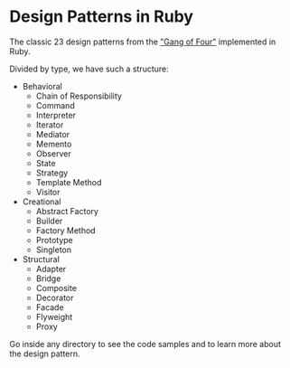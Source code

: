 # Design Patterns in Ruby
The classic 23 design patterns from the ["Gang of Four"](http://en.wikipedia.org/wiki/Design_Patterns) implemented in
Ruby.

Divided by type, we have such a structure:

* Behavioral
  * Chain of Responsibility
  * Command
  * Interpreter
  * Iterator
  * Mediator
  * Memento
  * Observer
  * State
  * Strategy
  * Template Method
  * Visitor
* Creational
  * Abstract Factory
  * Builder
  * Factory Method
  * Prototype
  * Singleton
* Structural
  * Adapter
  * Bridge
  * Composite
  * Decorator
  * Facade
  * Flyweight
  * Proxy

Go inside any directory to see the code samples and to learn more about the design pattern.
